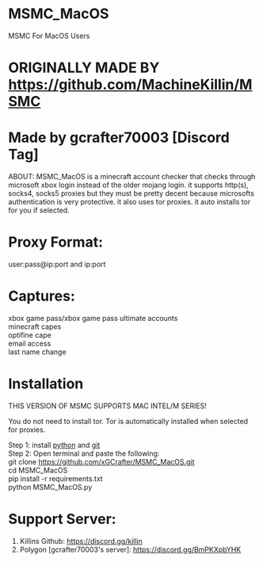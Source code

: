 # MSMC_MacOS

MSMC For MacOS Users

# ORIGINALLY MADE BY https://github.com/MachineKillin/MSMC

# Made by gcrafter70003 [Discord Tag]
ABOUT:
MSMC_MacOS is a minecraft account checker that checks through microsoft xbox login instead of the older mojang login. it supports http(s), socks4, socks5 proxies but they must be pretty decent because microsofts authentication is very protective. it also uses tor proxies. it auto installs tor for you if selected.

# Proxy Format:
user:pass@ip:port and ip:port

# Captures:
xbox game pass/xbox game pass ultimate accounts <br>
minecraft capes <br>
optifine cape <br>
email access <br>
last name change <br>

# Installation 
THIS VERSION OF MSMC SUPPORTS MAC INTEL/M SERIES!

You do not need to install tor. Tor is automatically installed when selected for proxies.

Step 1: install [python](https://www.python.org/downloads/) and [git](https://git-scm.com/downloads/mac) <br>
Step 2: Open terminal and paste the following: <br>
git clone https://github.com/xGCrafter/MSMC_MacOS.git <br>
cd MSMC_MacOS <br>
pip install -r requirements.txt <br>
python MSMC_MacOS.py 


# Support Server:
1. Killins Github: https://discord.gg/killin
2. Polygon [gcrafter70003's server]: https://discord.gg/BmPKXpbYHK
